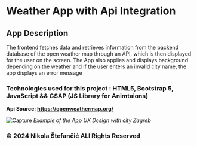 # Weather App with Api Integration 


## App Description

The frontend fetches data and retrieves information from the backend database of the open weather map through an API, which is then displayed for the user on the screen.
The App also applies and displays background depending on the weather and if the user enters an invalid city name, the app displays an error message

### Technologies used for this project : HTML5, Bootstrap 5, JavaScript && GSAP (JS Library for Animtaions)

**Api Source: https://openweathermap.org/**



![Capture](https://github.com/nstefan55/Weather-App-with-API/assets/121696125/5a4834e2-2cc4-493d-8149-aed0cab669af)
*Example of the App UX Design with city Zagreb*









### &copy; 2024 Nikola Štefančić ALl Rights Reserved  

